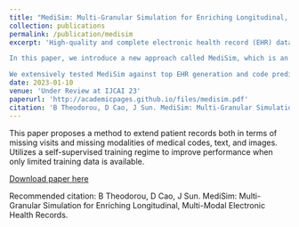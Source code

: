 ```yaml
---
title: "MediSim: Multi-Granular Simulation for Enriching Longitudinal, Multi-Modal Electronic Health Records"
collection: publications
permalink: /publication/medisim
excerpt: 'High-quality and complete electronic health record (EHR) data is crucial for healthcare analysis and prediction. However, current EHR data often suffer from quality issues such as temporal gaps and missing modalities, making high-quality complete data scarce. While some remedies exist, such as imputing missing information or predicting future medical codes, they often fail due to limited training data. To date, no method effectively addresses multiple EHR data quality issues simultaneously.

In this paper, we introduce a new approach called MediSim, which is an iterative, self-supervised method that improves EHR data quality using a multi-granular autoregressive data generation architecture. It can enrich and simulate high-dimensional data with thousands of medical codes from all modalities, including unstructured and complex ones like clinical notes and medical images. This method generates augmented data with comprehensive records and adequate temporal history, enhancing downstream predictive modeling tasks.

We extensively tested MediSim against top EHR generation and code prediction methods. It consistently outperformed baseline approaches, securing up to 390% F1 score improvement (from 0.095 to 0.479) in longitudinal prediction and 74% (from 0.333 to 0.582) in same-visit code modality prediction. Moreover, we show the value of the data enrichment task itself, showing that using models such as MediSim to augment real EHRs boosted downstream predictive tasks, delivering a 65% F1 Score improvement (from 0.316 to 0.522) over limited-length data from temporal extension and an 7% enhancement (from F1 Score of 0.244 to 0.262) over limited-modality data from code modality completion. Finally, we showcase our ability to effectively handle additional, more complex modalities such as clinical note text and X-ray imaging through a series of sample conditional generations.'
date: 2023-01-10
venue: 'Under Review at IJCAI 23'
paperurl: 'http://academicpages.github.io/files/medisim.pdf'
citation: 'B Theodorou, D Cao, J Sun. MediSim: Multi-Granular Simulation for Enriching Longitudinal, Multi-Modal Electronic Health Records.'
---
```

This paper proposes a method to extend patient records both in terms of missing visits and missing modalities of medical codes, text, and images. Utilizes a self-supervised training regime to improve performance when only limited training data is available.

[Download paper here](http://academicpages.github.io/files/medisim.pdf)

Recommended citation: B Theodorou, D Cao, J Sun. MediSim: Multi-Granular Simulation for Enriching Longitudinal, Multi-Modal Electronic Health Records.
